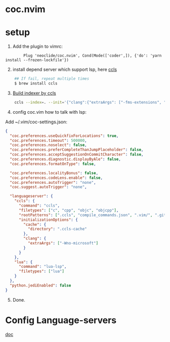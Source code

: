 coc.nvim
===

# setup

1. Add the plugin to vimrc:

```vim
        Plug 'neoclide/coc.nvim', Cond(Mode(['coder',]), {'do': 'yarn install --frozen-lockfile'})
```
2. install depend server which support lsp, here [ccls](https://github.com/MaskRay/ccls)

```sh
	## If fail, repeat multiple times
	$ brew install ccls
```

3. [Build indexer by ccls](https://github.com/MaskRay/ccls/wiki/FAQ#definitions)

```sh
	ccls --index=. --init='{"clang":{"extraArgs": ["-fms-extensions", "-Wno-microsoft-anon-tag", "-Wno-microsoft", "-Wno-gnu-anonymous-struct"]}}' > /dev/null 2>&1
```

4. config coc.vim how to talk with lsp:

Add ~/.vim/coc-settings.json:

```json
{
  "coc.preferences.useQuickfixForLocations": true,
  "coc.preferences.timeout": 500000,
  "coc.preferences.noselect": false,
  "coc.preferences.preferCompleteThanJumpPlaceholder": false,
  "coc.preferences.acceptSuggestionOnCommitCharacter": false,
  "coc.preferences.diagnostic.displayByAle": false,
  "coc.preferences.formatOnType": false,

  "coc.preferences.localityBonus": false,
  "coc.preferences.codeLens.enable": false,
  "coc.preferences.autoTrigger": "none",
  "coc.suggest.autoTrigger": "none",

  "languageserver": {
    "ccls": {
      "command": "ccls",
      "filetypes": ["c", "cpp", "objc", "objcpp"],
      "rootPatterns": [".ccls", "compile_commands.json", ".vim/", ".git/", ".hg/"],
      "initializationOptions": {
        "cache": {
          "directory": ".ccls-cache"
        },
        "clang": {
          "extraArgs": ["-Wno-microsoft"]
        }
      }
    },
    "lua": {
      "command": "lua-lsp",
      "filetypes": ["lua"]
    }
  },
  "python.jediEnabled": false
}
```

5. Done.

# Config Language-servers

[doc](https://github.com/neoclide/coc.nvim/wiki/Language-servers)

